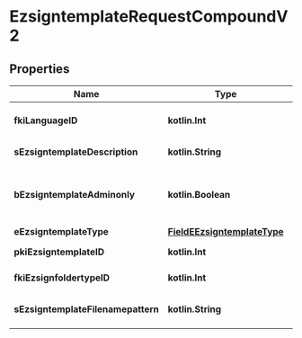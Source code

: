 
# EzsigntemplateRequestCompoundV2

## Properties
Name | Type | Description | Notes
------------ | ------------- | ------------- | -------------
**fkiLanguageID** | **kotlin.Int** | The unique ID of the Language.  Valid values:  |Value|Description| |-|-| |1|French| |2|English| | 
**sEzsigntemplateDescription** | **kotlin.String** | The description of the Ezsigntemplate | 
**bEzsigntemplateAdminonly** | **kotlin.Boolean** | Whether the Ezsigntemplate can be accessed by admin users only (eUserType&#x3D;Normal) | 
**eEzsigntemplateType** | [**FieldEEzsigntemplateType**](FieldEEzsigntemplateType.md) |  | 
**pkiEzsigntemplateID** | **kotlin.Int** | The unique ID of the Ezsigntemplate |  [optional]
**fkiEzsignfoldertypeID** | **kotlin.Int** | The unique ID of the Ezsignfoldertype. |  [optional]
**sEzsigntemplateFilenamepattern** | **kotlin.String** | The filename pattern of the Ezsigntemplate |  [optional]



